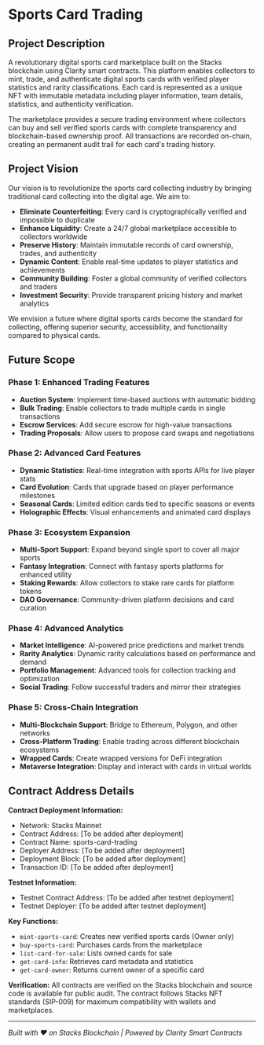 # Sports Card Trading

## Project Description

A revolutionary digital sports card marketplace built on the Stacks blockchain using Clarity smart contracts. This platform enables collectors to mint, trade, and authenticate digital sports cards with verified player statistics and rarity classifications. Each card is represented as a unique NFT with immutable metadata including player information, team details, statistics, and authenticity verification.

The marketplace provides a secure trading environment where collectors can buy and sell verified sports cards with complete transparency and blockchain-based ownership proof. All transactions are recorded on-chain, creating an permanent audit trail for each card's trading history.

## Project Vision

Our vision is to revolutionize the sports card collecting industry by bringing traditional card collecting into the digital age. We aim to:

- **Eliminate Counterfeiting**: Every card is cryptographically verified and impossible to duplicate
- **Enhance Liquidity**: Create a 24/7 global marketplace accessible to collectors worldwide
- **Preserve History**: Maintain immutable records of card ownership, trades, and authenticity
- **Dynamic Content**: Enable real-time updates to player statistics and achievements
- **Community Building**: Foster a global community of verified collectors and traders
- **Investment Security**: Provide transparent pricing history and market analytics

We envision a future where digital sports cards become the standard for collecting, offering superior security, accessibility, and functionality compared to physical cards.

## Future Scope

### Phase 1: Enhanced Trading Features
- **Auction System**: Implement time-based auctions with automatic bidding
- **Bulk Trading**: Enable collectors to trade multiple cards in single transactions
- **Escrow Services**: Add secure escrow for high-value transactions
- **Trading Proposals**: Allow users to propose card swaps and negotiations

### Phase 2: Advanced Card Features
- **Dynamic Statistics**: Real-time integration with sports APIs for live player stats
- **Card Evolution**: Cards that upgrade based on player performance milestones
- **Seasonal Cards**: Limited edition cards tied to specific seasons or events
- **Holographic Effects**: Visual enhancements and animated card displays

### Phase 3: Ecosystem Expansion
- **Multi-Sport Support**: Expand beyond single sport to cover all major sports
- **Fantasy Integration**: Connect with fantasy sports platforms for enhanced utility
- **Staking Rewards**: Allow collectors to stake rare cards for platform tokens
- **DAO Governance**: Community-driven platform decisions and card curation

### Phase 4: Advanced Analytics
- **Market Intelligence**: AI-powered price predictions and market trends
- **Rarity Analytics**: Dynamic rarity calculations based on performance and demand
- **Portfolio Management**: Advanced tools for collection tracking and optimization
- **Social Trading**: Follow successful traders and mirror their strategies

### Phase 5: Cross-Chain Integration
- **Multi-Blockchain Support**: Bridge to Ethereum, Polygon, and other networks
- **Cross-Platform Trading**: Enable trading across different blockchain ecosystems
- **Wrapped Cards**: Create wrapped versions for DeFi integration
- **Metaverse Integration**: Display and interact with cards in virtual worlds

## Contract Address Details

**Contract Deployment Information:**
- Network: Stacks Mainnet
- Contract Address: [To be added after deployment]
- Contract Name: sports-card-trading
- Deployer Address: [To be added after deployment]
- Deployment Block: [To be added after deployment]
- Transaction ID: [To be added after deployment]

**Testnet Information:**
- Testnet Contract Address: [To be added after testnet deployment]
- Testnet Deployer: [To be added after testnet deployment]

**Key Functions:**
- `mint-sports-card`: Creates new verified sports cards (Owner only)
- `buy-sports-card`: Purchases cards from the marketplace
- `list-card-for-sale`: Lists owned cards for sale
- `get-card-info`: Retrieves card metadata and statistics
- `get-card-owner`: Returns current owner of a specific card

**Verification:**
All contracts are verified on the Stacks blockchain and source code is available for public audit. The contract follows Stacks NFT standards (SIP-009) for maximum compatibility with wallets and marketplaces.

---

*Built with ❤️ on Stacks Blockchain | Powered by Clarity Smart Contracts*
